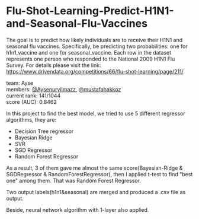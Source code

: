 # Flu-Shot-Learning-Predict-H1N1-and-Seasonal-Flu-Vaccines
The goal is to predict how likely individuals are to receive their H1N1 and seasonal flu vaccines. Specifically, be predicting two probabilities: one for h1n1_vaccine and one for seasonal_vaccine.  Each row in the dataset represents one person who responded to the National 2009 H1N1 Flu Survey. For details please visit the link: https://www.drivendata.org/competitions/66/flu-shot-learning/page/211/

team: Ayse  
members: [@Aysenuryilmazz](https://github.com/Aysenuryilmazz), [@mustafahakkoz](https://github.com/mustafahakkoz)  
current rank: 141/1044  
score (AUC): 0.8462

In this project to find the best model, we tried to use 5 different regressor algorithms, they are:

- Decision Tree regressor
- Bayesian Ridge
- SVR
- SGD Regressor
- Random Forest Regressor

As a result, 3 of them gave me almost the same score(Bayesian-Ridge & SGDRegressor & RandomForestRegressor), then I applied t-test to find "best one" among them. That was Random Forest Regressor. 

Two output labels(h1n1&seasonal) are merged and produced a .csv file as output. 

Beside, neural network algorithm with 1-layer also applied.


